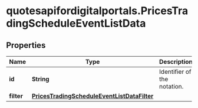 # quotesapifordigitalportals.PricesTradingScheduleEventListData

## Properties

Name | Type | Description | Notes
------------ | ------------- | ------------- | -------------
**id** | **String** | Identifier of the notation. | 
**filter** | [**PricesTradingScheduleEventListDataFilter**](PricesTradingScheduleEventListDataFilter.md) |  | [optional] 


